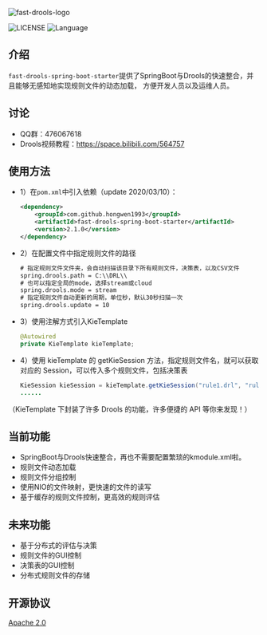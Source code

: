 ![fast-drools-logo](https://icon.qiantucdn.com/20200311/a2c3a1476c48b18991ebd59ae7c80a342)

![LICENSE](https://img.shields.io/badge/license-Apache--2.0-brightgreen)
![Language](https://img.shields.io/badge/language-JAVA-blue)


## 介绍
`fast-drools-spring-boot-starter`提供了SpringBoot与Drools的快速整合，并且能够无感知地实现规则文件的动态加载，
方便开发人员以及运维人员。


## 讨论
- QQ群：476067618
- Drools视频教程：https://space.bilibili.com/564757



## 使用方法
- 1）在`pom.xml`中引入依赖（update 2020/03/10）：

  ```xml
  <dependency>
      <groupId>com.github.hongwen1993</groupId>
      <artifactId>fast-drools-spring-boot-starter</artifactId>
      <version>2.1.0</version>
  </dependency>
  ```
- 2）在配置文件中指定规则文件的路径

  ```xml
  # 指定规则文件文件夹，会自动扫描该目录下所有规则文件，决策表，以及CSV文件
  spring.drools.path = C:\\DRL\\
  # 也可以指定全局的mode，选择stream或cloud
  spring.drools.mode = stream
  # 指定规则文件自动更新的周期，单位秒，默认30秒扫描一次
  spring.drools.update = 10
  ```
- 3）使用注解方式引入KieTemplate

  ```java
  @Autowired
  private KieTemplate kieTemplate;
  ```
- 4）使用 kieTemplate 的 getKieSession 方法，指定规则文件名，就可以获取对应的 Session，可以传入多个规则文件，包括决策表

  ```java
  KieSession kieSession = kieTemplate.getKieSession("rule1.drl", "rule2.drl");
  ......
  ```

（KieTemplate 下封装了许多 Drools 的功能，许多便捷的 API 等你来发现！）





## 当前功能

- SpringBoot与Drools快速整合，再也不需要配置繁琐的kmodule.xml啦。
- 规则文件动态加载
- 规则文件分组控制
- 使用NIO的文件映射，更快速的文件的读写
- 基于缓存的规则文件控制，更高效的规则评估




## 未来功能
- 基于分布式的评估与决策
- 规则文件的GUI控制
- 决策表的GUI控制
- 分布式规则文件的存储






## 开源协议
[Apache 2.0](/LICENSE)

